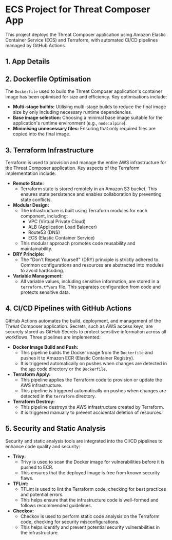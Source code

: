 # ECS Project for Threat Composer App

This project deploys the Threat Composer application using Amazon Elastic Container Service (ECS) and Terraform, with automated CI/CD pipelines managed by GitHub Actions.

## 1. App Details


## 2. Dockerfile Optimisation

The `Dockerfile` used to build the Threat Composer application's container image has been optimised for size and efficiency. Key optimisations include:

* **Multi-stage builds:** Utilising multi-stage builds to reduce the final image size by only including necessary runtime dependencies.
* **Base image selection:** Choosing a minimal base image suitable for the application's runtime environment (e.g., `node:alpine`).
* **Minimising unnecessary files:** Ensuring that only required files are copied into the final image.

## 3. Terraform Infrastructure

Terraform is used to provision and manage the entire AWS infrastructure for the Threat Composer application. Key aspects of the Terraform implementation include:

* **Remote State:**
    * Terraform state is stored remotely in an Amazon S3 bucket. This ensures state persistence and enables collaboration by preventing state conflicts.
* **Modular Design:**
    * The infrastructure is built using Terraform modules for each component, including:
        * VPC (Virtual Private Cloud)
        * ALB (Application Load Balancer)
        * Route53 (DNS)
        * ECS (Elastic Container Service)
    * This modular approach promotes code reusability and maintainability.
* **DRY Principle:**
    * The "Don't Repeat Yourself" (DRY) principle is strictly adhered to. Common configurations and resources are abstracted into modules to avoid hardcoding.
* **Variable Management:**
    * All variable values, including sensitive information, are stored in a `terraform.tfvars` file. This separates configuration from code and protects sensitive data.


## 4. CI/CD Pipelines with GitHub Actions

GitHub Actions automates the build, deployment, and management of the Threat Composer application. Secrets, such as AWS access keys, are securely stored as GitHub Secrets to protect sensitive information across all workflows. Three pipelines are implemented:

* **Docker Image Build and Push:**
    * This pipeline builds the Docker image from the `Dockerfile` and pushes it to Amazon ECR (Elastic Container Registry).
    * It is triggered automatically on pushes when changes are detected in the `app` code directory or the `Dockerfile`.
* **Terraform Apply:**
    * This pipeline applies the Terraform code to provision or update the AWS infrastructure.
    * This pipeline is triggered automatically on pushes when changes are detected in the `terraform` directory.
* **Terraform Destroy:**
    * This pipeline destroys the AWS infrastructure created by Terraform.
    * It is triggered manually to prevent accidental deletion of resources.

## 5. Security and Static Analysis

Security and static analysis tools are integrated into the CI/CD pipelines to enhance code quality and security:

* **Trivy:**
    * Trivy is used to scan the Docker image for vulnerabilities before it is pushed to ECR.
    * This ensures that the deployed image is free from known security flaws.
* **TFLint:**
    * TFLint is used to lint the Terraform code, checking for best practices and potential errors.
    * This helps ensure that the infrastructure code is well-formed and follows recommended guidelines.
* **Checkov:**
    * Checkov is used to perform static code analysis on the Terraform code, checking for security misconfigurations.
    * This helps identify and prevent potential security vulnerabilities in the infrastructure.